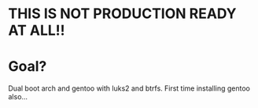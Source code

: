 # THIS IS NOT PRODUCTION READY AT ALL!!

# Goal?
Dual boot arch and gentoo with luks2 and btrfs. First time installing gentoo also...

